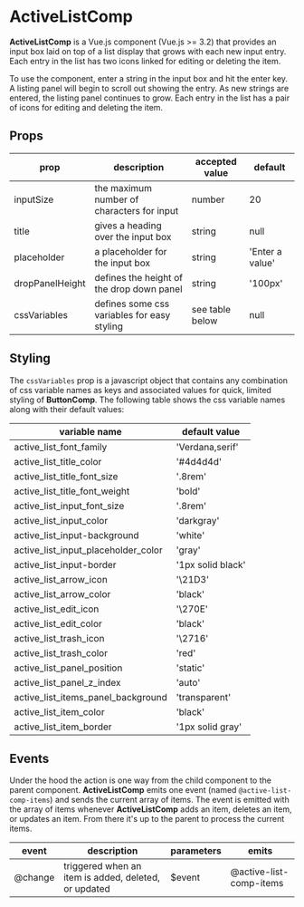 # ActiveListComp

**ActiveListComp**  is a Vue.js component (Vue.js >= 3.2) that provides an input box laid on top of a list display that grows with each new input entry.  Each entry in the list has two icons linked for editing or deleting the item.

To use the component, enter a string in the input box and hit the enter key. A listing panel will begin to scroll out showing the entry.  As new strings are entered, the listing panel continues to grow. Each entry in the list has a pair of icons for editing and deleting the item.  

## Props

| prop            | description                                 | accepted value  | default         |
| --------------- | ------------------------------------------- | --------------- | --------------- |
| inputSize       | the maximum number of characters for input  | number          | 20              |
| title           | gives a heading over the input box          | string          | null            |
| placeholder     | a placeholder for the input box             | string          | 'Enter a value' |
| dropPanelHeight | defines the height of the drop down panel   | string          | '100px'         |
| cssVariables    | defines some css variables for easy styling | see table below | null            |

## Styling

The `cssVariables` prop is a javascript object that contains any combination of css variable names as keys and associated values for quick, limited styling of **ButtonComp**. The following table shows the css variable names along with their default values:



| variable name                       | default value     |
| ----------------------------------- | ----------------- |
| active_list_font_family             | 'Verdana,serif'   |
| active_list_title_color             | '#4d4d4d'         |
| active_list_title_font_size         | '.8rem'           |
| active_list_title_font_weight       | 'bold'            |
| active_list_input_font_size         | '.8rem'           |
| active_list_input_color             | 'darkgray'        |
| active_list_input-background        | 'white'           |
| active_list_input_placeholder_color | 'gray'            |
| active_list_input-border            | '1px solid black' |
| active_list_arrow_icon              | '\21D3'           |
| active_list_arrow_color             | 'black'           |
| active_list_edit_icon               | '\270E'           |
| active_list_edit_color              | 'black'           |
| active_list_trash_icon              | '\2716'           |
| active_list_trash_color             | 'red'             |
| active_list_panel_position          | 'static'          |
| active_list_panel_z_index           | 'auto'            |
| active_list_items_panel_background  | 'transparent'     |
| active_list_item_color              | 'black'           |
| active_list_item_border             | '1px solid gray'  |

## Events

Under the hood the action is one way from the child component to the parent component.  **ActiveListComp** emits one event (named `@active-list-comp-items`) and sends the current array of items.  The event is emitted with the array of items whenever **ActiveListComp** adds an item, deletes an item, or updates an item. From there it's up to the parent to process the current items. 



| event   | description                                          | parameters | emits                   |
| ------- | ---------------------------------------------------- | ---------- | ----------------------- |
| @change | triggered when an item is added, deleted, or updated | $event     | @active-list-comp-items |